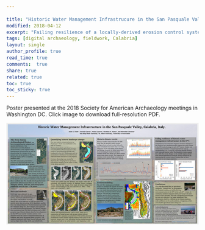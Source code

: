 ```yaml
---

title: "Historic Water Management Infrastrucure in the San Pasquale Valley"
modified: 2018-04-12
excerpt: "Failing resilience of a locally-derived erosion control system"
tags: [digital archaeology, fieldwork, Calabria]
layout: single
author_profile: true
read_time: true
comments:  true
share: true
related: true
toc: true
toc_sticky: true
---
```


Poster presented at the 2018 Society for American Archaeology meetings in Washington DC. Click image to download full-resolution PDF.

<a href="/pdf/SAA_2018_Peristeria_terrace_changes.pdf"><img src="/images/saaposter2018.jpg"></a>
